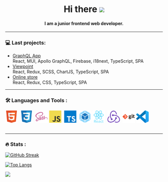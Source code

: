 <div id="header" align="center">
  <h1>
  Hi there
  <img src="https://media.giphy.com/media/hvRJCLFzcasrR4ia7z/giphy.gif" width="30px"/>
</h1>
<h4>I am a junior frontend web developer.</h4>
</div>

---

### :computer: Last projects: 


<ul>
  <li><a href="https://viewpoint-site.netlify.app/">GraphQL App</a><br>
React, MUI, Apollo GraphQL, Firebase, i18next, TypeScript, SPA<br></li>
<li><a href="https://viewpoint-site.netlify.app/">Viewpoint</a><br>
React, Redux, SCSS, ChartJS, TypeScript, SPA<br></li>
<li><a href="https://faz-online-store.netlify.app/">Online store</a><br>
React, Redux, CSS, TypeScript, SPA<br></li>
</ul>

---

### :hammer_and_wrench: Languages and Tools :
<div>
  <img src="https://github.com/devicons/devicon/blob/master/icons/html5/html5-original.svg" title="HTML5" alt="HTML" width="40" height="40"/>&nbsp;
  <img src="https://github.com/devicons/devicon/blob/master/icons/css3/css3-original.svg"  title="CSS3" alt="CSS" width="40" height="40"/>&nbsp;
  <img src="https://github.com/devicons/devicon/blob/master/icons/sass/sass-original.svg" title="Git" **alt="Git" width="40" height="40"/>
  <img src="https://github.com/devicons/devicon/blob/master/icons/javascript/javascript-original.svg" title="JavaScript" alt="JavaScript" width="40" height="40"/>&nbsp;
  <img src="https://github.com/devicons/devicon/blob/master/icons/typescript/typescript-original.svg" title="JavaScript" alt="JavaScript" width="40" height="40"/>&nbsp;
  <img src="https://github.com/devicons/devicon/blob/master/icons/webpack/webpack-original.svg" title="Git" **alt="Git" width="40" height="40"/>
  <img src="https://github.com/devicons/devicon/blob/master/icons/react/react-original-wordmark.svg" title="React" alt="React" width="40" height="40"/>&nbsp;
  <img src="https://github.com/devicons/devicon/blob/master/icons/redux/redux-original.svg" title="Redux" alt="Redux " width="40" height="40"/>&nbsp;
  <img src="https://github.com/devicons/devicon/blob/master/icons/git/git-original-wordmark.svg" title="Git" **alt="Git" width="40" height="40"/>
  <img src="https://github.com/devicons/devicon/blob/master/icons/vscode/vscode-original.svg" title="Git" **alt="Git" width="40" height="40"/>
</div>
&nbsp;

---

### :fire: Stats :
[![GitHub Streak](http://github-readme-streak-stats.herokuapp.com?user=faz-r&border_radius=0.5&stroke=D0D7DE)](https://git.io/streak-stats)

[![Top Langs](https://github-readme-stats.vercel.app/api/top-langs/?username=faz-r&langs_count=8)](https://github.com/faz-r/github-readme-stats)

<img src="https://media.giphy.com/media/v1.Y2lkPTc5MGI3NjExMDdkOGQzMWIxOTk0Nzg4ZDlkNWZlZTVkYTUxMWJjZDM1M2JjNzE0MyZjdD1z/YYQ6sw8jt2HRxX4uVi/giphy.gif" width="150px">
